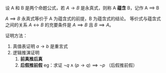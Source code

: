 设 A 和 B 是两个命题公式，若 $A\to B$ 是永真式，则称 A **蕴含** B，记作 A $\implies$ B

$A\implies B$ 永真式等价于 A 为蕴含式的前提，B 为蕴含式的结论。
等价式与蕴含式之间的关系 $A \leftrightarrow B$ 的充要条件是 $A\implies B$ 且 $B\implies A$。

证明方法：
1. 真值表证明 $a\to b$ 是重言式
2. 逻辑推演证明
	1. **前真推后真**
	2. **后假推前假**
eg：求证 $\neg q \land(p \to q)\implies \neg p$ （后假推前假）

